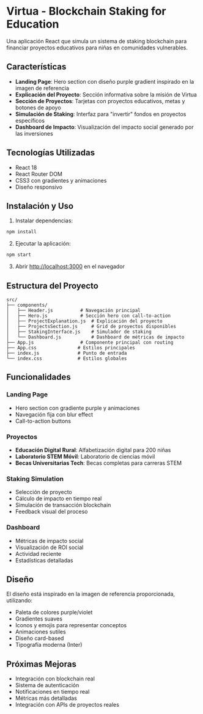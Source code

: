 # Virtua - Blockchain Staking for Education

Una aplicación React que simula un sistema de staking blockchain para financiar proyectos educativos para niñas en comunidades vulnerables.

## Características

- **Landing Page**: Hero section con diseño purple gradient inspirado en la imagen de referencia
- **Explicación del Proyecto**: Sección informativa sobre la misión de Virtua
- **Sección de Proyectos**: Tarjetas con proyectos educativos, metas y botones de apoyo
- **Simulación de Staking**: Interfaz para "invertir" fondos en proyectos específicos
- **Dashboard de Impacto**: Visualización del impacto social generado por las inversiones

## Tecnologías Utilizadas

- React 18
- React Router DOM
- CSS3 con gradientes y animaciones
- Diseño responsivo

## Instalación y Uso

1. Instalar dependencias:
```bash
npm install
```

2. Ejecutar la aplicación:
```bash
npm start
```

3. Abrir [http://localhost:3000](http://localhost:3000) en el navegador

## Estructura del Proyecto

```
src/
├── components/
│   ├── Header.js          # Navegación principal
│   ├── Hero.js            # Sección hero con call-to-action
│   ├── ProjectExplanation.js  # Explicación del proyecto
│   ├── ProjectsSection.js     # Grid de proyectos disponibles
│   ├── StakingInterface.js    # Simulador de staking
│   └── Dashboard.js           # Dashboard de métricas de impacto
├── App.js                 # Componente principal con routing
├── App.css               # Estilos principales
├── index.js              # Punto de entrada
└── index.css             # Estilos globales
```

## Funcionalidades

### Landing Page
- Hero section con gradiente purple y animaciones
- Navegación fija con blur effect
- Call-to-action buttons

### Proyectos
- **Educación Digital Rural**: Alfabetización digital para 200 niñas
- **Laboratorio STEM Móvil**: Laboratorio de ciencias móvil
- **Becas Universitarias Tech**: Becas completas para carreras STEM

### Staking Simulation
- Selección de proyecto
- Cálculo de impacto en tiempo real
- Simulación de transacción blockchain
- Feedback visual del proceso

### Dashboard
- Métricas de impacto social
- Visualización de ROI social
- Actividad reciente
- Estadísticas detalladas

## Diseño

El diseño está inspirado en la imagen de referencia proporcionada, utilizando:
- Paleta de colores purple/violet
- Gradientes suaves
- Iconos y emojis para representar conceptos
- Animaciones sutiles
- Diseño card-based
- Tipografía moderna (Inter)

## Próximas Mejoras

- Integración con blockchain real
- Sistema de autenticación
- Notificaciones en tiempo real
- Métricas más detalladas
- Integración con APIs de proyectos reales
